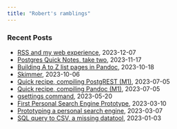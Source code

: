 ```yaml
---
title: "Robert's ramblings"
---
```


### Recent Posts

- [RSS and my web experience](/blog/2023/12/07/rss-and-my-web-experience.md), 2023-12-07
- [Postgres Quick Notes, take two](/blog/2023/11/17/PostgreSQL-Quick-Notes.md), 2023-11-17
- [Building A to Z list pages in Pandoc](/blog/2023/10/18/A-to-Z-lists.md), 2023-10-18
- [Skimmer](/blog/2023/10/06/concept.md), 2023-10-06
- [Quick recipe, compiling PostgREST (M1)](/blog/2023/07/05/quick-recipe-compiling-PostgREST-M1.md), 2023-07-05
- [Quick recipe, compiling Pandoc (M1)](/blog/2023/07/05/quick-recipe-compiling-Pandoc-M1.md), 2023-07-05
- [gsettings command](/blog/2023/05/20/gsettings-commands.md), 2023-05-20
- [First Personal Search Engine Prototype](/blog/2023/03/10/first-prototype-pse.md), 2023-03-10
- [Prototyping a personal search engine](/blog/2023/03/07/prototyping-a-personal-search-engine.md), 2023-03-07
- [SQL query to CSV, a missing datatool](/blog/2023/01/03/sql-to-csv-a-missing-datatool.md), 2023-01-03

